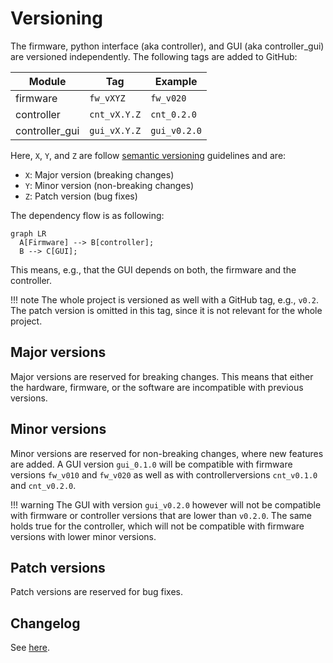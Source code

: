 # Versioning



The firmware,
python interface (aka controller),
and GUI (aka controller_gui)
are versioned independently.
The following tags are added
to GitHub:

| Module          | Tag          | Example      |
|-----------------|--------------|--------------|
| firmware        | `fw_vXYZ`    | `fw_v020`    |
| controller      | `cnt_vX.Y.Z` | `cnt_0.2.0`  |
| controller_gui  | `gui_vX.Y.Z` | `gui_v0.2.0` |

Here, `X`, `Y`, and `Z`
are follow
[semantic versioning](https://semver.org/)
guidelines and are:

- `X`: Major version (breaking changes)
- `Y`: Minor version (non-breaking changes)
- `Z`: Patch version (bug fixes)

The dependency flow is as following:

``` mermaid
graph LR
  A[Firmware] --> B[controller];
  B --> C[GUI];
```

This means, e.g.,
that the GUI depends on both,
the firmware and the controller.

!!! note
    The whole project is versioned as well with a GitHub tag,
    e.g., `v0.2`.
    The patch version is omitted in this tag,
    since it is not relevant for the whole project.

## Major versions

Major versions are reserved for breaking changes.
This means that either the hardware,
firmware,
or the software are incompatible with previous versions.

## Minor versions

Minor versions are reserved for non-breaking changes,
where new features are added.
A GUI version `gui_0.1.0` will be compatible
with firmware versions `fw_v010` and `fw_v020`
as well as with controllerversions
`cnt_v0.1.0` and `cnt_v0.2.0`.

!!! warning
    The GUI with version `gui_v0.2.0` however
    will not be compatible with
    firmware or controller versions that are lower than `v0.2.0`.
    The same holds true for the controller,
    which will not be compatible with firmware versions
    with lower minor versions.

## Patch versions

Patch versions are reserved for bug fixes.

## Changelog

See [here](changelog.md).
